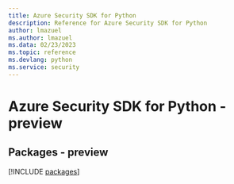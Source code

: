 ```yaml
---
title: Azure Security SDK for Python
description: Reference for Azure Security SDK for Python
author: lmazuel
ms.author: lmazuel
ms.data: 02/23/2023
ms.topic: reference
ms.devlang: python
ms.service: security
---
```

# Azure Security SDK for Python - preview
## Packages - preview
[!INCLUDE [packages](security-index.md)]